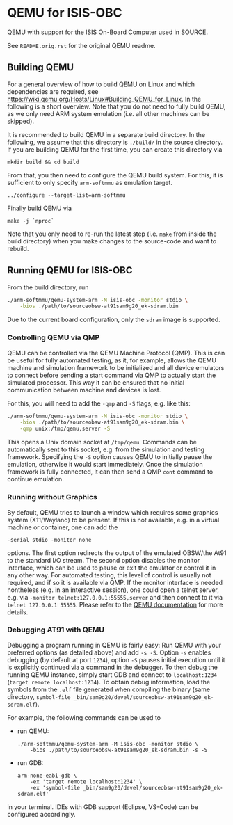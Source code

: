 # QEMU for ISIS-OBC

QEMU with support for the ISIS On-Board Computer used in SOURCE.

See `README.orig.rst` for the original QEMU readme.


## Building QEMU

For a general overview of how to build QEMU on Linux and which dependencies are required, see https://wiki.qemu.org/Hosts/Linux#Building_QEMU_for_Linux.
In the following is a short overview.
Note that you do not need to fully build QEMU, as we only need ARM system emulation (i.e. all other machines can be skipped).

It is recommended to build QEMU in a separate build directory.
In the following, we assume that this directory is `./build/` in the source directory.
If you are building QEMU for the first time, you can create this directory via
```
mkdir build && cd build
```
From that, you then need to configure the QEMU build system.
For this, it is sufficient to only specify `arm-softmmu` as emulation target.
```
../configure --target-list=arm-softmmu
```
Finally build QEMU via
```
make -j `nproc`
```
Note that you only need to re-run the latest step (i.e. `make` from inside the build directory) when you make changes to the source-code and want to rebuild.


## Running QEMU for ISIS-OBC

From the build directory, run
```sh
./arm-softmmu/qemu-system-arm -M isis-obc -monitor stdio \
    -bios ./path/to/sourceobsw-at91sam9g20_ek-sdram.bin
```
Due to the current board configuration, only the `sdram` image is supported.

### Controlling QEMU via QMP

QEMU can be controlled via the QEMU Machine Protocol (QMP).
This is can be useful for fully automated testing, as it, for example, allows the QEMU machine and simulation framework to be initialized and all device emulators to connect before sending a start command via QMP to actually start the simulated processor.
This way it can be ensured that no initial communication between machine and devices is lost.

For this, you will need to add the `-qmp` and `-S` flags, e.g. like this:
```sh
./arm-softmmu/qemu-system-arm -M isis-obc -monitor stdio \
    -bios ./path/to/sourceobsw-at91sam9g20_ek-sdram.bin \
    -qmp unix:/tmp/qemu,server -S
```
This opens a Unix domain socket at `/tmp/qemu`.
Commands can be automatically sent to this socket, e.g. from the simulation and testing framework.
Specifying the `-S` option causes QEMU to initially pause the emulation, otherwise it would start immediately.
Once the simulation framework is fully connected, it can then send a QMP `cont` command to continue emulation.

### Running without Graphics

By default, QEMU tries to launch a window which requires some graphics system (X11/Wayland) to be present.
If this is not available, e.g. in a virtual machine or container, one can add the
```
-serial stdio -monitor none
```
options.
The first option redirects the output of the emulated OBSW/the At91 to the standard I/O stream.
The second option disables the monitor interface, which can be used to pause or exit the emulator or control it in any other way.
For automated testing, this level of control is usually not required, and if so it is available via QMP.
If the monitor interface is needed nontheless (e.g. in an interactive session), one could open a telnet server, e.g. via `-monitor telnet:127.0.0.1:55555,server` and then connect to it via `telnet 127.0.0.1 55555`.
Please refer to the [QEMU documentation](https://qemu.weilnetz.de/doc/qemu-doc.html) for more details.

### Debugging AT91 with QEMU

Debugging a program running in QEMU is fairly easy:
Run QEMU with your preferred options (as detailed above) and add `-s -S`.
Option `-s` enables debugging (by default at port `1234`), option `-S` pauses initial execution until it is explicitly continued via a command in the debugger.
To then debug the running QEMU instance, simply start GDB and connect to `localhost:1234` (`target remote localhost:1234`).
To obtain debug information, load the symbols from the `.elf` file generated when compiling the binary (same directory, `symbol-file _bin/sam9g20/devel/sourceobsw-at91sam9g20_ek-sdram.elf`).

For example, the following commands can be used to
- run QEMU:
  ```
  ./arm-softmmu/qemu-system-arm -M isis-obc -monitor stdio \
      -bios ./path/to/sourceobsw-at91sam9g20_ek-sdram.bin -s -S
  ```

- run GDB:
  ```
  arm-none-eabi-gdb \
      -ex 'target remote localhost:1234' \
      -ex 'symbol-file _bin/sam9g20/devel/sourceobsw-at91sam9g20_ek-sdram.elf'
  ```
in your terminal.
IDEs with GDB support (Eclipse, VS-Code) can be configured accordingly.
